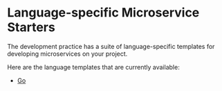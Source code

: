 # Language-specific Microservice Starters

The development practice has a suite of language-specific templates for developing microservices on your project.

Here are the language templates that are currently available:

* [Go](https://github.com/FearlessSolutions/engineering-practice-domains/tree/main/practices/development/examples/go-microservice-monorepo)
